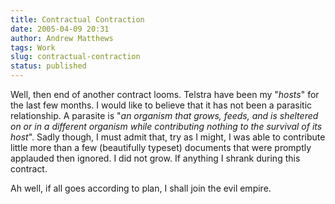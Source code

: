 ```yaml
---
title: Contractual Contraction
date: 2005-04-09 20:31
author: Andrew Matthews
tags: Work
slug: contractual-contraction
status: published
---
```


Well, then end of another contract looms. Telstra have been my "*hosts*" for the last few months. I would like to believe that it has not been a parasitic relationship. A parasite is "*an organism that grows, feeds, and is sheltered on or in a different organism while contributing nothing to the survival of its host*". Sadly though, I must admit that, try as I might, I was able to contribute little more than a few (beautifully typeset) documents that were promptly applauded then ignored. I did not grow. If anything I shrank during this contract.

Ah well, if all goes according to plan, I shall join the evil empire.
